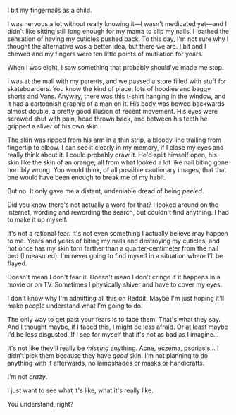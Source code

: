 I bit my fingernails as a child.

I was nervous a lot without really knowing it—I wasn't medicated yet—and I didn't like sitting still long enough for my mama to clip my nails. I loathed the sensation of having my cuticles pushed back. To this day, I'm not sure why I thought the alternative was a better idea, but there we are. I bit and I chewed and my fingers were ten little points of mutilation for years.

When I was eight, I saw something that probably should've made me stop.

I was at the mall with my parents, and we passed a store filled with stuff for skateboarders. You know the kind of place, lots of hoodies and baggy shorts and Vans. Anyway, there was this t-shirt hanging in the window, and it had a cartoonish graphic of a man on it. His body was bowed backwards almost double, a pretty good illusion of recent movement. His eyes were screwed shut with pain, head thrown back, and between his teeth he gripped a sliver of his own skin.

The skin was ripped from his arm in a thin strip, a bloody line trailing from fingertip to elbow. I can see it clearly in my memory, if I close my eyes and really think about it. I could probably draw it. He'd split himself open, his skin like the skin of an orange, all from what looked a lot like nail biting gone horribly wrong. You would think, of all possible cautionary images, that that one would have been enough to break me of my habit.

But no. It only gave me a distant, undeniable dread of being *peeled*.

Did you know there's not actually a word for that? I looked around on the internet, wording and rewording the search, but couldn't find anything. I had to make it up myself.

It's not a rational fear. It's not even something I actually believe may happen to me. Years and years of biting my nails and destroying my cuticles, and not once has my skin torn farther than a quarter-centimeter from the nail bed (I measured). I'm never going to find myself in a situation where I'll be flayed.

Doesn't mean I don't fear it. Doesn't mean I don't cringe if it happens in a movie or on TV. Sometimes I physically shiver and have to cover my eyes.

I don't know why I'm admitting all this on Reddit. Maybe I'm just hoping it'll make people understand what I'm going to do.

The only way to get past your fears is to face them. That's what they say. And I thought maybe, if I faced this, I might be less afraid. Or at least maybe I'd be less disgusted. If I see for myself that it's not as bad as I imagine…

It's not like they'll really be *missing* anything. Acne, eczema, psoriasis… I didn't pick them because they have *good* skin. I'm not planning to do anything with it afterwards, no lampshades or masks or handicrafts.

I'm not *crazy*.

I just want to see what it's like, what it's really like.

You understand, right?